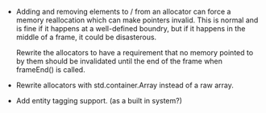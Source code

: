 * Adding and removing elements to / from an allocator can force a memory reallocation
  which can make pointers invalid.  This is normal and is fine if it happens at a
  well-defined boundry, but if it happens in the middle of a frame, it could be
  disasterous.

  Rewrite the allocators to have a requirement that no memory pointed to by them
  should be invalidated until the end of the frame when frameEnd() is called.

* Rewrite allocators with std.container.Array instead of a raw array.
* Add entity tagging support. (as a built in system?)
